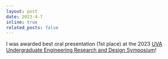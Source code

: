 ```yaml
---
layout: post
date: 2023-4-7
inline: true
related_posts: false
---
```


I was awarded best oral presentation (1st place) at the 2023 <a href='https://engineering.virginia.edu/future-undergrads/academics/rodman-scholars/research'>UVA Undergraduate Engineering Research and Design Symposium</a>!
